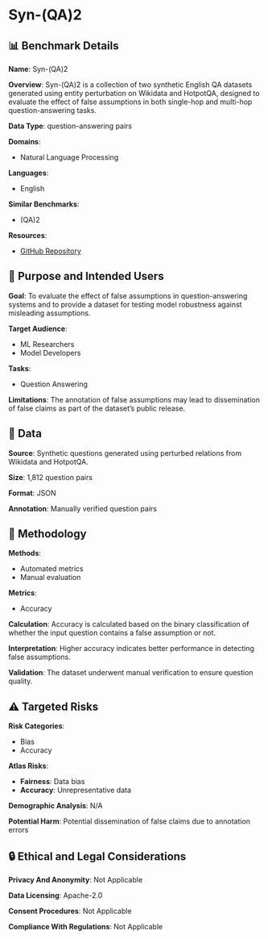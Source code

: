 # Syn-(QA)2

## 📊 Benchmark Details

**Name**: Syn-(QA)2

**Overview**: Syn-(QA)2 is a collection of two synthetic English QA datasets generated using entity perturbation on Wikidata and HotpotQA, designed to evaluate the effect of false assumptions in both single-hop and multi-hop question-answering tasks.

**Data Type**: question-answering pairs

**Domains**:
- Natural Language Processing

**Languages**:
- English

**Similar Benchmarks**:
- (QA)2

**Resources**:
- [GitHub Repository](https://github.com/ashwindaswanibu/QAQA-Synthetic-Dataset)

## 🎯 Purpose and Intended Users

**Goal**: To evaluate the effect of false assumptions in question-answering systems and to provide a dataset for testing model robustness against misleading assumptions.

**Target Audience**:
- ML Researchers
- Model Developers

**Tasks**:
- Question Answering

**Limitations**: The annotation of false assumptions may lead to dissemination of false claims as part of the dataset’s public release.

## 💾 Data

**Source**: Synthetic questions generated using perturbed relations from Wikidata and HotpotQA.

**Size**: 1,812 question pairs

**Format**: JSON

**Annotation**: Manually verified question pairs

## 🔬 Methodology

**Methods**:
- Automated metrics
- Manual evaluation

**Metrics**:
- Accuracy

**Calculation**: Accuracy is calculated based on the binary classification of whether the input question contains a false assumption or not.

**Interpretation**: Higher accuracy indicates better performance in detecting false assumptions.

**Validation**: The dataset underwent manual verification to ensure question quality.

## ⚠️ Targeted Risks

**Risk Categories**:
- Bias
- Accuracy

**Atlas Risks**:
- **Fairness**: Data bias
- **Accuracy**: Unrepresentative data

**Demographic Analysis**: N/A

**Potential Harm**: Potential dissemination of false claims due to annotation errors

## 🔒 Ethical and Legal Considerations

**Privacy And Anonymity**: Not Applicable

**Data Licensing**: Apache-2.0

**Consent Procedures**: Not Applicable

**Compliance With Regulations**: Not Applicable
